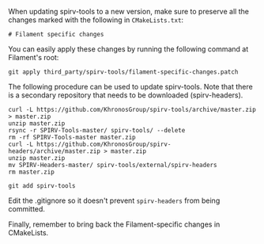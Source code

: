 When updating spirv-tools to a new version, make sure to preserve all the changes marked with
the following in `CMakeLists.txt`:

`# Filament specific changes`

You can easily apply these changes by running the following command at Filament's root:

```
git apply third_party/spirv-tools/filament-specific-changes.patch
```

The following procedure can be used to update spirv-tools. Note that there is a secondary repository
that needs to be downloaded (spirv-headers).

```
curl -L https://github.com/KhronosGroup/spirv-tools/archive/master.zip > master.zip
unzip master.zip
rsync -r SPIRV-Tools-master/ spirv-tools/ --delete
rm -rf SPIRV-Tools-master master.zip
curl -L https://github.com/KhronosGroup/spirv-headers/archive/master.zip > master.zip
unzip master.zip
mv SPIRV-Headers-master/ spirv-tools/external/spirv-headers
rm master.zip

git add spirv-tools
```

Edit the .gitignore so it doesn't prevent `spirv-headers` from being committed.

Finally, remember to bring back the Filament-specific changes in CMakeLists.
